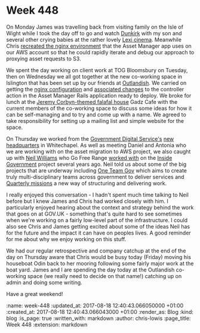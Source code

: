 Week 448
========

On Monday James was travelling back from visiting family on the Isle of Wight while I took the day off to go and watch [Dunkirk](https://en.wikipedia.org/wiki/Dunkirk_(2017_film)) with my son and several other crying babies at the rather lovely [Lexi cinema](https://thelexicinema.co.uk/special-events/carers-babies). Meanwhile Chris [recreated the nginx environment](https://gist.github.com/chrisroos/bf9e60642395c84e76cb0ecc1cd1272d) that the Asset Manager app uses on our AWS account so that he could rapidly iterate and debug our approach to proxying asset requests to S3.

We spent the day working on client work at TOG Bloomsbury on Tuesday, then on Wednesday we all got together at the new co-working space in Islington that has been set up by our friends at [Outlandish](https://outlandish.com/). We carried on getting the [nginx configuration](https://github.com/alphagov/govuk-puppet/pull/6280) and [associated changes](https://github.com/alphagov/asset-manager/pull/126) to the controller action in the Asset Manager Rails application ready to deploy. We broke for lunch at the [Jeremy Corbyn-themed falafal house](http://www.ibtimes.co.uk/jeremy-corbyn-inside-islington-cafe-where-labour-leader-worshipped-santa-claus-1534383) Gadz Cafe with the current members of the co-working space to discuss some ideas for how it can be self-managing and to try and come up with a name. We agreed to take responsibility for setting up a mailing list and simple website for the space.

On Thursday we worked from the [Government Digital Service's](https://gds.blog.gov.uk/) [new headquarters](https://gds.blog.gov.uk/2017/06/28/new-minister-pays-a-visit-to-gdss-new-hq/) in Whitechapel. As well as meeting Daniel and Antonia who we are working with on the asset migration to AWS project, we also caught up with [Neil Williams](https://gds.blog.gov.uk/author/neil/) who Go Free Range [worked with](https://gds.blog.gov.uk/2012/04/30/delivering-inside-government/) on the [Inside Government](https://gds.blog.gov.uk/2012/04/30/delivering-inside-government/) project several years ago. Neil told us about some of the big projects that are underway including [One Team Gov](http://oneteamgov.uk/) which aims to create truly multi-disciplinary teams across government to deliver services and [Quarterly missions](https://gds.blog.gov.uk/2017/08/14/quarterly-missions-a-new-way-of-working/) a new way of structuring and delivering work.

I really enjoyed this conversation - I hadn't spent much time talking to Neil before but I knew James and Chris had worked closely with him. I particularly enjoyed hearing about the context and strategy behind the work that goes on at GOV.UK - something that's quite hard to see sometimes when we're working on a fairly low-level part of the infrastructure. I could also see Chris and James getting excited about some of the ideas Neil has for the future and the impact it can have on peoples lives. A good reminder for me about why we enjoy working on this stuff.

We had our regular retrospective and company catchup at the end of the day on Thursday aware that Chris would be busy today (Friday) moving his houseboat Odin back to her mooring following some fairly major work at the boat yard. James and I are spending the day today at the Outlandish co-working space (we really need to decide on that name!) catching up on admin and doing some writing.

Have a great weekend!


<!-- add content here -->

:name: week-448
:updated_at: 2017-08-18 12:40:43.066050000 +01:00
:created_at: 2017-08-18 12:40:43.066043000 +01:00
:render_as: Blog
:kind: blog
:is_page: true
:written_with: markdown
:author: chris-lowis
:page_title: Week 448
:extension: markdown
